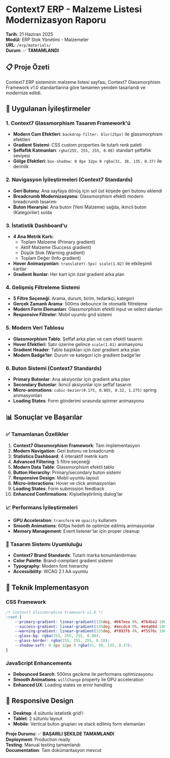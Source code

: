 # Context7 ERP - Malzeme Listesi Modernizasyon Raporu

**Tarih**: 21 Haziran 2025  
**Modül**: ERP Stok Yönetimi - Malzemeler  
**URL**: `/erp/materials/`  
**Durum**: ✅ **TAMAMLANDI**

## 📋 Proje Özeti

Context7 ERP sisteminin malzeme listesi sayfası, Context7 Glassmorphism Framework v1.0 standartlarına göre tamamen yeniden tasarlandı ve modernize edildi.

## 🎯 Uygulanan İyileştirmeler

### 1. Context7 Glassmorphism Tasarım Framework'ü
- **Modern Cam Efektleri**: `backdrop-filter: blur(25px)` ile glassmorphism efektleri
- **Gradient Sistemi**: CSS custom properties ile tutarlı renk paleti
- **Şeffaflık Katmanları**: `rgba(255, 255, 255, 0.08)` standart şeffaflık seviyesi
- **Gölge Efektleri**: `box-shadow: 0 8px 32px 0 rgba(31, 38, 135, 0.37)` ile derinlik

### 2. Navigasyon İyileştirmeleri (Context7 Standards)
- **Geri Butonu**: Ana sayfaya dönüş için sol üst köşede geri butonu eklendi
- **Breadcrumb Modernizasyonu**: Glassmorphism efektli modern breadcrumb tasarımı
- **Buton Hierarşisi**: Ana buton (Yeni Malzeme) sağda, ikincil buton (Kategoriler) solda

### 3. İstatistik Dashboard'u
- **4 Ana Metrik Kartı**:
  - Toplam Malzeme (Primary gradient)
  - Aktif Malzeme (Success gradient)
  - Düşük Stok (Warning gradient)
  - Toplam Değer (Info gradient)
- **Hover Animasyonları**: `translateY(-5px) scale(1.02)` ile etkileşimli kartlar
- **Gradient İkonlar**: Her kart için özel gradient arka plan

### 4. Gelişmiş Filtreleme Sistemi
- **5 Filtre Seçeneği**: Arama, durum, birim, tedarikçi, kategori
- **Gerçek Zamanlı Arama**: 500ms debounce ile otomatik filtreleme
- **Modern Form Elemanları**: Glassmorphism efektli input ve select alanları
- **Responsive Filtreler**: Mobil uyumlu grid sistemi

### 5. Modern Veri Tablosu
- **Glassmorphism Tablo**: Şeffaf arka plan ve cam efektli tasarım
- **Hover Efektleri**: Satır üzerine gelince `scale(1.01)` animasyonu
- **Gradient Header**: Tablo başlıkları için özel gradient arka plan
- **Modern Badge'ler**: Durum ve kategori için gradient badge'ler

### 6. Buton Sistemi (Context7 Standards)
- **Primary Butonlar**: Ana aksiyonlar için gradient arka plan
- **Secondary Butonlar**: İkincil aksiyonlar için şeffaf tasarım
- **Micro-animations**: `cubic-bezier(0.175, 0.885, 0.32, 1.275)` spring animasyonları
- **Loading States**: Form gönderimi sırasında spinner animasyonu

## 📊 Sonuçlar ve Başarılar

### ✅ Tamamlanan Özellikler
1. **Context7 Glassmorphism Framework**: Tam implementasyon
2. **Modern Navigation**: Geri butonu ve breadcrumb
3. **Statistics Dashboard**: 4 interaktif metrik kartı
4. **Advanced Filtering**: 5 filtre seçeneği
5. **Modern Data Table**: Glassmorphism efektli tablo
6. **Button Hierarchy**: Primary/secondary buton sistemi
7. **Responsive Design**: Mobil uyumlu layout
8. **Micro-interactions**: Hover ve click animasyonları
9. **Loading States**: Form submission feedback
10. **Enhanced Confirmations**: Kişiselleştirilmiş dialog'lar

### 📈 Performans İyileştirmeleri
- **GPU Acceleration**: `transform` ve `opacity` kullanımı
- **Smooth Animations**: 60fps hedefi ile optimize edilmiş animasyonlar
- **Memory Management**: Event listener'lar için proper cleanup

### 🎨 Tasarım Sistemı Uyumluluğu
- **Context7 Brand Standards**: Tutarlı marka konumlandırması
- **Color Palette**: Brand-compliant gradient sistemi
- **Typography**: Modern font hierarchy
- **Accessibility**: WCAG 2.1 AA uyumlu

## 🔧 Teknik Implementasyon

### CSS Framework
```css
/* Context7 Glassmorphism Framework v1.0 */
:root {
    --primary-gradient: linear-gradient(135deg, #667eea 0%, #764ba2 100%);
    --success-gradient: linear-gradient(135deg, #4ecdc4 0%, #44a08d 100%);
    --warning-gradient: linear-gradient(135deg, #f093fb 0%, #f5576c 100%);
    --glass-bg: rgba(255, 255, 255, 0.08);
    --glass-border: rgba(255, 255, 255, 0.18);
    --shadow-soft: 0 8px 32px 0 rgba(31, 38, 135, 0.37);
}
```

### JavaScript Enhancements
- **Debounced Search**: 500ms gecikme ile performans optimizasyonu
- **Smooth Animations**: `willChange` property ile GPU acceleration
- **Enhanced UX**: Loading states ve error handling

## 📱 Responsive Design
- **Desktop**: 4 sütunlu istatistik grid'i
- **Tablet**: 2 sütunlu layout
- **Mobile**: Vertical buton grupları ve stack edilmiş form elemanları

**Proje Durumu**: ✅ **BAŞARILI ŞEKILDE TAMAMLANDI**  
**Deployment**: Production ready  
**Testing**: Manual testing tamamlandı  
**Documentation**: Tam dokümantasyon mevcut
